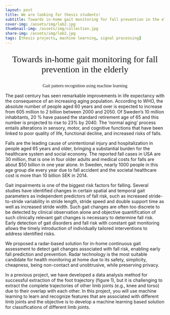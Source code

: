 ```yaml
---
layout: post
title: We are looking for thesis students!
subtitle: Towards in-home gait monitoring for fall prevention in the elderly
cover-img: /assets/img/lab2.jpg
thumbnail-img: /assets/img/collection.jpg
share-img: /assets/img/lab2.jpg
tags: [thesis projects, machine learning, signal processing]
---
```


<p align="center" style="font-family:Papyrus; font-size:2em;">
Towards in-home gait monitoring for fall prevention in the elderly
</p>
<p align="center" style="font-family:Papyrus; font-size:1em;">
Gait pattern recognition using machine learning
</p>


The past century has seen remarkable improvements in life expectancy with the consequence of an increasing aging population. According to WHO, the absolute number of people aged 60 years and over is expected to increase from 605 million to 2 billion between 2000 and 2050. Of Sweden’s 10 million inhabitants, 20 % have passed the standard retirement age of 65 and this number is projected to rise to 23% by 2040. The ‘normal aging’ process entails alterations in sensory, motor, and cognitive functions that have been linked to poor quality of life, functional decline, and increased risks of falls.

Falls are the leading cause of unintentional injury and hospitalization in people aged 65 years and older, bringing a substantial burden for the healthcare system and social economy. The reported fall cases in USA are 30 million, that is one in four older adults and medical costs for falls are about $50 billion in one year alone. In Sweden, nearly 1000 people in this age group die every year due to fall accident and the societal healthcare cost is more than 10 billion SEK in 2014.

Gait impairments is one of the biggest risk factors for falling. Several studies have identified changes in certain spatial and temporal gait parameters as independent predictors of fall risk, such as increased stride-to-stride variability in stride length, stride speed and double support time as well as increased stride width. Such gait changes are often too discrete to be detected by clinical observation alone and objective quantification of such clinically relevant gait changes is necessary to determine fall risk. Early detection of gait disorders and fall risk with constant gait monitoring allows the timely introduction of individually tailored interventions to address identified risks.

We proposed a radar-based solution for in-home continuous gait assessment to detect gait changes associated with fall risk, enabling early fall prediction and prevention. Radar technology is the most suitable candidate for health monitoring at home due to its safety, simplicity, cheapness, being non-contact and unobtrusive, while preserving privacy.

In a previous project, we have developed a data analysis method for successful extraction of the foot trajectory (figure 1), but it is challenging to extract the complete trajectories of other limb joints (e.g., knee and torso) due to their overlap with each other. In this project, you will use machine learning to learn and recognize features that are associated with different limb joints and the objective is to develop a machine learning based solution for classifications of different limb joints.
